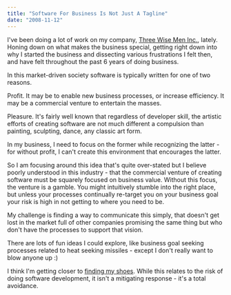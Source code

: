 ```yaml
---
title: "Software For Business Is Not Just A Tagline"
date: "2008-11-12"
---
```


I've been doing a lot of work on my company, [Three Wise Men Inc.](http://threewisemen.ca), lately. Honing down on what makes the business special, getting right down into why I started the business and dissecting various frustrations I felt then, and have felt throughout the past 6 years of doing business.

In this market-driven society software is typically written for one of two reasons.

Profit. It may be to enable new business processes, or increase efficiency. It may be a commercial venture to entertain the masses.

Pleasure. It's fairly well known that regardless of developer skill, the artistic efforts of creating software are not much different a compulsion than painting, sculpting, dance, any classic art form.

In my business, I need to focus on the former while recognizing the latter - for without profit, I can't create this environment that encourages the latter.

So I am focusing around this idea that's quite over-stated but I believe poorly understood in this industry - that the commercial venture of creating software must be squarely focused on business value. Without this focus, the venture is a gamble. You might intuitively stumble into the right place, but unless your processes continually re-target you on your business goal your risk is high in not getting to where you need to be.

My challenge is finding a way to communicate this simply, that doesn't get lost in the market full of other companies promising the same thing but who don't have the processes to support that vision.

There are lots of fun ideas I could explore, like business goal seeking processes related to heat seeking missiles - except I don't really want to blow anyone up :)

I think I'm getting closer to [finding my shoes](http://svetzal.wordpress.com/2008/09/06/off-to-find-my-shoes/). While this relates to the risk of doing software development, it isn't a mitigating response - it's a total avoidance.
